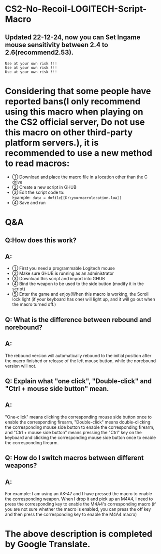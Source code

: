 # CS2-No-Recoil-LOGITECH-Script-Macro
  ## Updated 22-12-24, now you can Set Ingame mouse sensitivity between 2.4 to 2.6(recommend2.53).  
  `Use at your own risk !!!`  
  `Use at your own risk !!!`  
  `Use at your own risk !!!`
# Considering that some people have reported bans(I only recommend using this macro when playing on the CS2 official server, Do not use this macro on other third-party platform servers.), it is recommended to use a new method to read macros:  
* ① Download and place the macro file in a location other than the C drive  
* ② Create a new script in GHUB  
* ③ Edit the script code to:  
Example:` data = dofile[[D:\yourmacrolocation.lua]]`
* ④ Save and run  
# Q&A
  ## Q:How does this work?  
  ## A: 
  * ① First you need a programmable Logitech mouse  
  * ② Make sure GHUB is running as an administrator  
  * ③ Download this script and import into GHUB
  * ④ Bind the weapon to be used to the side button (modify it in the script)  
  * ⑤ Enter the game and enjoy(When this macro is working, the Scroll lock light (if your keyboard has one) will light up, and it will go out when the macro turned off.)  
## Q: What is the difference between rebound and norebound?  
## A:  
The rebound version will automatically rebound to the initial position after the macro finished or release of the left mouse button, while the norebound version will not.  
## Q: Explain what "one click", "Double-click" and "Ctrl + mouse side button" mean.  
## A:  
"One-click" means clicking the corresponding mouse side button once to enable the corresponding firearm, "Double-click" means double-clicking the corresponding mouse side button to enable the corresponding firearm, and "Ctrl + mouse side button" means pressing the "Ctrl" key on the keyboard and clicking the corresponding mouse side button once to enable the corresponding firearm.
## Q: How do I switch macros between different weapons?
## A:  
For example: I am using an AK-47 and I have pressed the macro to enable the corresponding weapon. When I drop it and pick up an M4A4, I need to press the corresponding key to enable the M4A4's corresponding macro (if you are not sure whether the macro is enabled, you can press the off key and then press the corresponding key to enable the M4A4 macro)  
# The above description is completed by Google Translate.  
